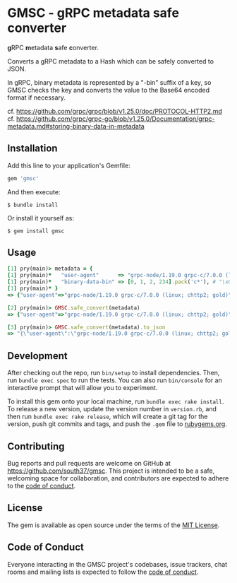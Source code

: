 # GMSC - **g**RPC **m**etadata **s**afe **c**onverter

**g**RPC **m**etadata **s**afe **c**onverter.

Converts a gRPC metadata to a Hash which can be safely converted to JSON.

In gRPC, binary metadata is represented by a "-bin" suffix of a key, so GMSC checks the key and converts the value to the Base64 encoded format if necessary.

cf. https://github.com/grpc/grpc/blob/v1.25.0/doc/PROTOCOL-HTTP2.md  
cf. https://github.com/grpc/grpc-go/blob/v1.25.0/Documentation/grpc-metadata.md#storing-binary-data-in-metadata

## Installation

Add this line to your application's Gemfile:

```ruby
gem 'gmsc'
```

And then execute:

    $ bundle install

Or install it yourself as:

    $ gem install gmsc

## Usage

```ruby
[1] pry(main)> metadata = {
[1] pry(main)*   "user-agent"      => "grpc-node/1.19.0 grpc-c/7.0.0 (linux; chttp2; gold)".encode(Encoding::ASCII_8BIT),
[1] pry(main)*   "binary-data-bin" => [0, 1, 2, 234].pack('c*'), # "\x00\x01\x02\xEA" binary data
[1] pry(main)* }
=> {"user-agent"=>"grpc-node/1.19.0 grpc-c/7.0.0 (linux; chttp2; gold)", "binary-data-bin"=>"\x00\x01\x02\xEA"}

[2] pry(main)> GMSC.safe_convert(metadata)
=> {"user-agent"=>"grpc-node/1.19.0 grpc-c/7.0.0 (linux; chttp2; gold)", "binary-data-bin"=>"AAEC6g=="}

[3] pry(main)> GMSC.safe_convert(metadata).to_json
=> "{\"user-agent\":\"grpc-node/1.19.0 grpc-c/7.0.0 (linux; chttp2; gold)\",\"binary-data-bin\":\"AAEC6g==\"}"
```

## Development

After checking out the repo, run `bin/setup` to install dependencies. Then, run `bundle exec spec` to run the tests. You can also run `bin/console` for an interactive prompt that will allow you to experiment.

To install this gem onto your local machine, run `bundle exec rake install`. To release a new version, update the version number in `version.rb`, and then run `bundle exec rake release`, which will create a git tag for the version, push git commits and tags, and push the `.gem` file to [rubygems.org](https://rubygems.org).

## Contributing

Bug reports and pull requests are welcome on GitHub at https://github.com/south37/gmsc. This project is intended to be a safe, welcoming space for collaboration, and contributors are expected to adhere to the [code of conduct](https://github.com/south37/gmsc/blob/master/CODE_OF_CONDUCT.md).


## License

The gem is available as open source under the terms of the [MIT License](https://opensource.org/licenses/MIT).

## Code of Conduct

Everyone interacting in the GMSC project's codebases, issue trackers, chat rooms and mailing lists is expected to follow the [code of conduct](https://github.com/south37/gmsc/blob/master/CODE_OF_CONDUCT.md).
